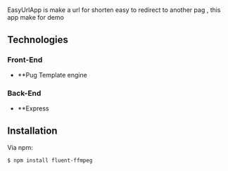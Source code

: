 #
EasyUrlApp is make a url for shorten easy to redirect to another pag , this app make for demo


## Technologies

### Front-End
* **Pug Template engine

### Back-End
* **Express



## Installation

Via npm:

```sh
$ npm install fluent-ffmpeg
```

